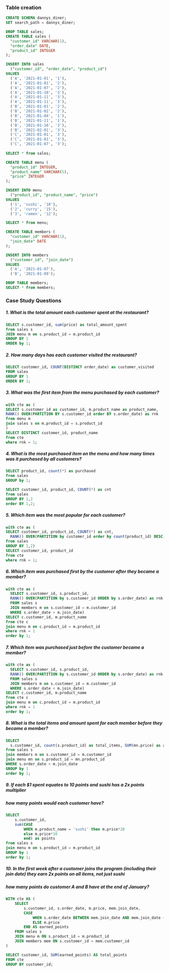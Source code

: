 ### Table creation
```sql
CREATE SCHEMA dannys_diner;
SET search_path = dannys_diner;

DROP TABLE sales;
CREATE TABLE sales (
  "customer_id" VARCHAR(1),
  "order_date" DATE,
  "product_id" INTEGER
);

INSERT INTO sales
  ("customer_id", "order_date", "product_id")
VALUES
  ('A', '2021-01-01', '1'),
  ('A', '2021-01-01', '2'),
  ('A', '2021-01-07', '2'),
  ('A', '2021-01-10', '3'),
  ('A', '2021-01-11', '3'),
  ('A', '2021-01-11', '3'),
  ('B', '2021-01-01', '2'),
  ('B', '2021-01-02', '2'),
  ('B', '2021-01-04', '1'),
  ('B', '2021-01-11', '1'),
  ('B', '2021-01-16', '3'),
  ('B', '2021-02-01', '3'),
  ('C', '2021-01-01', '3'),
  ('C', '2021-01-01', '3'),
  ('C', '2021-01-07', '3');
 
SELECT * from sales;

CREATE TABLE menu (
  "product_id" INTEGER,
  "product_name" VARCHAR(5),
  "price" INTEGER
);

INSERT INTO menu
  ("product_id", "product_name", "price")
VALUES
  ('1', 'sushi', '10'),
  ('2', 'curry', '15'),
  ('3', 'ramen', '12');

SELECT * from menu;

CREATE TABLE members (
  "customer_id" VARCHAR(1),
  "join_date" DATE
);

INSERT INTO members
  ("customer_id", "join_date")
VALUES
  ('A', '2021-01-07'),
  ('B', '2021-01-09');

DROP TABLE members;
SELECT * from members;
```

###  Case Study Questions

##### 1. What is the total amount each customer spent at the restaurant?
```sql
SELECT s.customer_id, sum(price) as total_amount_spent
from sales s
JOIN menu m on s.product_id = m.product_id
GROUP BY 1
ORDER by 1;
```

##### 2. How many days has each customer visited the restaurant?
```sql
SELECT customer_id, COUNT(DISTINCT order_date) as customer_visited
FROM sales
GROUP BY 1
ORDER BY 1;
```

##### 3. What was the first item from the menu purchased by each customer?
```sql
with cte as (
SELECT s.customer_id as customer_id, m.product_name as product_name,
RANK() OVER(PARTITION BY s.customer_id order BY s.order_date) as rnk
from menu m
join sales s on m.product_id = s.product_id
)
SELECT DISTINCT customer_id, product_name
from cte
where rnk = 1;
```

##### 4. What is the most purchased item on the menu and how many times was it purchased by all customers?
```sql
SELECT product_id, count(*) as purchased
from sales
GROUP by 1;

SELECT customer_id, product_id, COUNT(*) as cnt
from sales
GROUP BY 1,2
order BY 1,2;
```

##### 5. Which item was the most popular for each customer?
```sql
with cte as (
SELECT customer_id, product_id, COUNT(*) as cnt,
  RANK() OVER(PARTITION by customer_id order by count(product_id) DESC) as rnk
from sales
GROUP BY 1,2)
SELECT customer_id, product_id
from cte
where rnk = 1;
```

##### 6. Which item was purchased first by the customer after they became a member?
```sql
with cte as (
  SELECT s.customer_id, s.product_id,
  RANK() OVER(PARTITION by s.customer_id ORDER by s.order_date) as rnk
  FROM sales s 
  JOIN members m on s.customer_id = m.customer_id
  WHERE s.order_date > m.join_date)
SELECT c.customer_id, m.product_name
from cte c
join menu m on c.product_id = m.product_id
where rnk = 1
order by 1;
```

##### 7. Which item was purchased just before the customer became a member?
```sql
with cte as (
  SELECT s.customer_id, s.product_id,
  RANK() OVER(PARTITION by s.customer_id ORDER by s.order_date) as rnk
  FROM sales s 
  JOIN members m on s.customer_id = m.customer_id
  WHERE s.order_date < m.join_date)
SELECT c.customer_id, m.product_name
from cte c
join menu m on c.product_id = m.product_id
where rnk = 1
order by 1;
```

##### 8. What is the total items and amount spent for each member before they became a member?
```sql
SELECT
  s.customer_id, count(s.product_id) as total_items, SUM(mn.price) as amnt_spent
from sales s
join members m on s.customer_id = m.customer_id
join menu mn on s.product_id = mn.product_id
WHERE s.order_date < m.join_date
GROUP by 1
order by 1;
```

##### 9.  If each $1 spent equates to 10 points and sushi has a 2x points multiplier 
##### how many points would each customer have?
```sql
SELECT
	s.customer_id,
	sum(CASE 
    	WHEN m.product_name = 'sushi' then m.price*20
        else m.price*10
        end) as points
from sales s 
join menu m on s.product_id = m.product_id
GROUP by 1
order by 1;
```

##### 10. In the first week after a customer joins the program (including their join date) they earn 2x points on all items, not just sushi 
##### how many points do customer A and B have at the end of January?
```sql
WITH cte AS (
    SELECT 
        s.customer_id, s.order_date, m.price, mem.join_date,
        CASE 
            WHEN s.order_date BETWEEN mem.join_date AND mem.join_date + INTERVAL '6 days' THEN (m.price * 2)  
            ELSE m.price      
        END AS earned_points
    FROM sales s
    JOIN menu m ON s.product_id = m.product_id
    JOIN members mem ON s.customer_id = mem.customer_id
)

SELECT customer_id, SUM(earned_points) AS total_points
FROM cte
GROUP BY customer_id;
```
